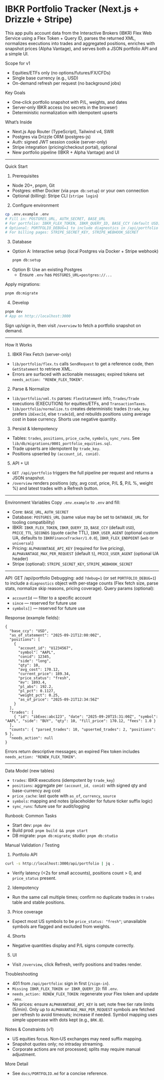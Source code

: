 # IBKR Portfolio Tracker (Next.js + Drizzle + Stripe)

This app pulls account data from the Interactive Brokers (IBKR) Flex Web Service using a Flex Token + Query ID, parses the returned XML, normalizes executions into trades and aggregated positions, enriches with snapshot prices (Alpha Vantage), and serves both a JSON portfolio API and a simple UI.

Scope for v1
- Equities/ETFs only (no options/futures/FX/CFDs)
- Single base currency (e.g., USD)
- On-demand refresh per request (no background jobs)

Key Goals
- One‑click portfolio snapshot with P/L, weights, and dates
- Server‑only IBKR access (no secrets in the browser)
- Deterministic normalization with idempotent upserts

What’s Inside
- Next.js App Router (TypeScript), Tailwind v4, SWR
- Postgres via Drizzle ORM (postgres-js)
- Auth: signed JWT session cookie (server-only)
- Stripe integration (pricing/checkout portal), optional
- New portfolio pipeline (IBKR + Alpha Vantage) and UI

---

Quick Start
1) Prerequisites
- Node 20+, pnpm, Git
- Postgres: either Docker (via `pnpm db:setup`) or your own connection
- Optional (billing): Stripe CLI (`stripe login`)

2) Configure environment
```bash
cp .env.example .env
# Fill in: POSTGRES_URL, AUTH_SECRET, BASE_URL
# For portfolio: IBKR_FLEX_TOKEN, IBKR_QUERY_ID, BASE_CCY (default USD)
# Optional: PORTFOLIO_DEBUG=1 to include diagnostics in /api/portfolio
# For billing pages: STRIPE_SECRET_KEY, STRIPE_WEBHOOK_SECRET
```

3) Database
- Option A: Interactive setup (local Postgres via Docker + Stripe webhook)
  ```bash
  pnpm db:setup
  ```
- Option B: Use an existing Postgres
  - Ensure `.env` has `POSTGRES_URL=postgres://...`

Apply migrations:
```bash
pnpm db:migrate
```

4) Develop
```bash
pnpm dev
# App on http://localhost:3000
```

Sign up/sign in, then visit `/overview` to fetch a portfolio snapshot on demand.

---

How It Works
1) IBKR Flex Fetch (server-only)
- `lib/portfolio/flex.ts` calls `SendRequest` to get a reference code, then `GetStatement` to retrieve XML.
- Errors are surfaced with actionable messages; expired tokens set `needs_action: "RENEW_FLEX_TOKEN"`.

2) Parse & Normalize
- `lib/portfolio/xml.ts` parses: `FlexStatement` info, `Trades/Trade` executions (EXECUTION) for equities/ETFs, and `TransactionTaxes`.
- `lib/portfolio/normalize.ts` creates deterministic trades (`trade_key` prefers `ibExecId`, else `tradeId`), and rebuilds positions using average cost in base currency. Shorts use negative quantity.

3) Persist & Idempotency
- Tables: `trades`, `positions`, `price_cache`, `symbols`, `sync_runs`. See `lib/db/migrations/0001_portfolio_equities.sql`.
- Trade upserts are idempotent by `trade_key`.
- Positions upserted by `(account_id, conid)`.

5) API + UI
- `GET /api/portfolio` triggers the full pipeline per request and returns a JSON snapshot.
- `/overview` renders positions (qty, avg cost, price, P/L $, P/L %, weight %) and latest trades with a Refresh button.

---

Environment Variables
Copy `.env.example` to `.env` and fill:
- Core: `BASE_URL`, `AUTH_SECRET`
- Database: `POSTGRES_URL` (same value may be set to `DATABASE_URL` for tooling compatibility)
- IBKR: `IBKR_FLEX_TOKEN`, `IBKR_QUERY_ID`, `BASE_CCY` (default `USD`), `PRICE_TTL_SECONDS` (quote cache TTL), `IBKR_USER_AGENT` (optional custom UA, defaults to `IBKRFinanceTracker/1.0.0`), `IBKR_FLEX_ENDPOINT` (`web` or `universal`)
- Pricing: `ALPHAVANTAGE_API_KEY` (required for live pricing), `ALPHAVANTAGE_MAX_PER_REQUEST` (default `5`), `PRICE_USER_AGENT` (optional UA header)
- Stripe (optional): `STRIPE_SECRET_KEY`, `STRIPE_WEBHOOK_SECRET`

---

API: GET /api/portfolio
Debugging: add `?debug=1` (or set `PORTFOLIO_DEBUG=1`) to include a `diagnostics` object with per‑stage counts (Flex fetch size, parse stats, normalize skip reasons, pricing coverage).
Query params (optional):
- `accountId` — filter to a specific account
- `since` — reserved for future use
- `symbols[]` — reserved for future use

Response (example fields):
```jsonc
{
  "base_ccy": "USD",
  "as_of_statement": "2025-09-21T12:00:00Z",
  "positions": [
    {
      "account_id": "U1234567",
      "symbol": "AAPL",
      "conid": 12345,
      "side": "long",
      "qty": 10,
      "avg_cost": 170.12,
      "current_price": 189.34,
      "price_status": "fresh",
      "mv": 1893.4,
      "pl_abs": 192.2,
      "pl_pct": 0.1127,
      "weight_pct": 0.25,
      "as_of_price": "2025-09-21T12:34:56Z"
    }
  ],
  "trades": [
    { "id": "ibExec:abc123", "date": "2025-09-20T15:31:00Z", "symbol": "AAPL", "side": "BUY", "qty": 10, "fill_price": 170.12, "fees": 1.0 }
  ],
  "counts": { "parsed_trades": 10, "upserted_trades": 2, "positions": 5 },
  "needs_action": null
}
```

Errors return descriptive messages; an expired Flex token includes `needs_action: "RENEW_FLEX_TOKEN"`.

---

Data Model (new tables)
- `trades`: IBKR executions (idempotent by `trade_key`)
- `positions`: aggregate per `(account_id, conid)` with signed qty and base-currency avg cost
- `price_cache`: last quote with `as_of`, `currency`, `source`
- `symbols`: mapping and notes (placeholder for future ticker suffix logic)
- `sync_runs`: future use for audit/logging

Runbook: Common Tasks
- Start dev: `pnpm dev`
- Build prod: `pnpm build && pnpm start`
- DB migrate: `pnpm db:migrate`; studio: `pnpm db:studio`

Manual Validation / Testing
1) Portfolio API
```bash
curl -s http://localhost:3000/api/portfolio | jq .
```
- Verify latency (<2s for small accounts), positions count > 0, and `price_status` present.
2) Idempotency
- Run the same call multiple times; confirm no duplicate trades in `trades` table and stable positions.
3) Price coverage
- Expect most US symbols to be `price_status: "fresh"`; unavailable symbols are flagged and excluded from weights.
4) Shorts
- Negative quantities display and P/L signs compute correctly.
5) UI
- Visit `/overview`, click Refresh, verify positions and trades render.

Troubleshooting
- 401 from `/api/portfolio`: sign in first (`/sign-in`).
- `Missing IBKR_FLEX_TOKEN or IBKR_QUERY_ID`: fill `.env`.
- `needs_action: RENEW_FLEX_TOKEN`: regenerate your Flex token and update `.env`.
- No prices: ensure `ALPHAVANTAGE_API_KEY` is set; note free tier rate limits (5/min). Only up to `ALPHAVANTAGE_MAX_PER_REQUEST` symbols are fetched per refresh to avoid timeouts; increase if needed. Symbol mapping uses simple uppercase with dots kept (e.g., `BRK.B`).

Notes & Constraints (v1)
- US equities focus. Non‑US exchanges may need suffix mapping.
- Snapshot quotes only; no intraday streaming.
- Corporate actions are not processed; splits may require manual adjustment.

More Detail
- See `docs/PORTFOLIO.md` for a concise reference.

